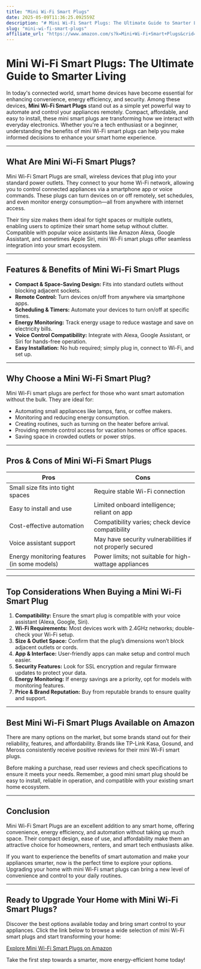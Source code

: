 ```yaml
---
title: "Mini Wi-Fi Smart Plugs"
date: 2025-05-09T11:36:25.092559Z
description: "# Mini Wi-Fi Smart Plugs: The Ultimate Guide to Smarter Living..."
slug: "mini-wi-fi-smart-plugs"
affiliate_url: "https://www.amazon.com/s?k=Mini+Wi-Fi+Smart+Plugs&crid=3HURCG8Q23QAG&sprefix=mini+wi-fi+smart+plugs%2Caps%2C603&linkCode=ll2&tag=alrimweb-20&linkId=d89314db6e37e6cf28b38a7877b5422d&language=en_US&ref_=as_li_ss_tl"
---
```

# Mini Wi-Fi Smart Plugs: The Ultimate Guide to Smarter Living

In today's connected world, smart home devices have become essential for enhancing convenience, energy efficiency, and security. Among these devices, **Mini Wi-Fi Smart Plugs** stand out as a simple yet powerful way to automate and control your appliances remotely. Compact, affordable, and easy to install, these mini smart plugs are transforming how we interact with everyday electronics. Whether you're a tech enthusiast or a beginner, understanding the benefits of mini Wi-Fi smart plugs can help you make informed decisions to enhance your smart home experience.

---

## What Are Mini Wi-Fi Smart Plugs?

Mini Wi-Fi Smart Plugs are small, wireless devices that plug into your standard power outlets. They connect to your home Wi-Fi network, allowing you to control connected appliances via a smartphone app or voice commands. These plugs can turn devices on or off remotely, set schedules, and even monitor energy consumption—all from anywhere with internet access.

Their tiny size makes them ideal for tight spaces or multiple outlets, enabling users to optimize their smart home setup without clutter. Compatible with popular voice assistants like Amazon Alexa, Google Assistant, and sometimes Apple Siri, mini Wi-Fi smart plugs offer seamless integration into your smart ecosystem.

---

## Features & Benefits of Mini Wi-Fi Smart Plugs

- **Compact & Space-Saving Design:** Fits into standard outlets without blocking adjacent sockets.
- **Remote Control:** Turn devices on/off from anywhere via smartphone apps.
- **Scheduling & Timers:** Automate your devices to turn on/off at specific times.
- **Energy Monitoring:** Track energy usage to reduce wastage and save on electricity bills.
- **Voice Control Compatibility:** Integrate with Alexa, Google Assistant, or Siri for hands-free operation.
- **Easy Installation:** No hub required; simply plug in, connect to Wi-Fi, and set up.

---

## Why Choose a Mini Wi-Fi Smart Plug?

Mini Wi-Fi smart plugs are perfect for those who want smart automation without the bulk. They are ideal for:

- Automating small appliances like lamps, fans, or coffee makers.
- Monitoring and reducing energy consumption.
- Creating routines, such as turning on the heater before arrival.
- Providing remote control access for vacation homes or office spaces.
- Saving space in crowded outlets or power strips.

---

## Pros & Cons of Mini Wi-Fi Smart Plugs

| **Pros**                             | **Cons**                                        |
|--------------------------------------|------------------------------------------------|
| Small size fits into tight spaces   | Require stable Wi-Fi connection                |
| Easy to install and use             | Limited onboard intelligence; reliant on app  |
| Cost-effective automation            | Compatibility varies; check device compatibility |
| Voice assistant support             | May have security vulnerabilities if not properly secured |
| Energy monitoring features (in some models) | Power limits; not suitable for high-wattage appliances |

---

## Top Considerations When Buying a Mini Wi-Fi Smart Plug

1. **Compatibility:** Ensure the smart plug is compatible with your voice assistant (Alexa, Google, Siri).
2. **Wi-Fi Requirements:** Most devices work with 2.4GHz networks; double-check your Wi-Fi setup.
3. **Size & Outlet Space:** Confirm that the plug’s dimensions won’t block adjacent outlets or cords.
4. **App & Interface:** User-friendly apps can make setup and control much easier.
5. **Security Features:** Look for SSL encryption and regular firmware updates to protect your data.
6. **Energy Monitoring:** If energy savings are a priority, opt for models with monitoring features.
7. **Price & Brand Reputation:** Buy from reputable brands to ensure quality and support.

---

## Best Mini Wi-Fi Smart Plugs Available on Amazon

There are many options on the market, but some brands stand out for their reliability, features, and affordability. Brands like TP-Link Kasa, Gosund, and Meross consistently receive positive reviews for their mini Wi-Fi smart plugs.

Before making a purchase, read user reviews and check specifications to ensure it meets your needs. Remember, a good mini smart plug should be easy to install, reliable in operation, and compatible with your existing smart home ecosystem.

---

## Conclusion

Mini Wi-Fi Smart Plugs are an excellent addition to any smart home, offering convenience, energy efficiency, and automation without taking up much space. Their compact design, ease of use, and affordability make them an attractive choice for homeowners, renters, and smart tech enthusiasts alike.

If you want to experience the benefits of smart automation and make your appliances smarter, now is the perfect time to explore your options. Upgrading your home with mini Wi-Fi smart plugs can bring a new level of convenience and control to your daily routines.

---

## Ready to Upgrade Your Home with Mini Wi-Fi Smart Plugs?

Discover the best options available today and bring smart control to your appliances. Click the link below to browse a wide selection of mini Wi-Fi smart plugs and start transforming your home:

[Explore Mini Wi-Fi Smart Plugs on Amazon](https://www.amazon.com/s?k=Mini+Wi-Fi+Smart+Plugs&crid=3HURCG8Q23QAG&sprefix=mini+wi-fi+smart+plugs%2Caps%2C603&linkCode=ll2&tag=alrimweb-20&linkId=d89314db6e37e6cf28b38a7877b5422d&language=en_US&ref_=as_li_ss_tl)

Take the first step towards a smarter, more energy-efficient home today!